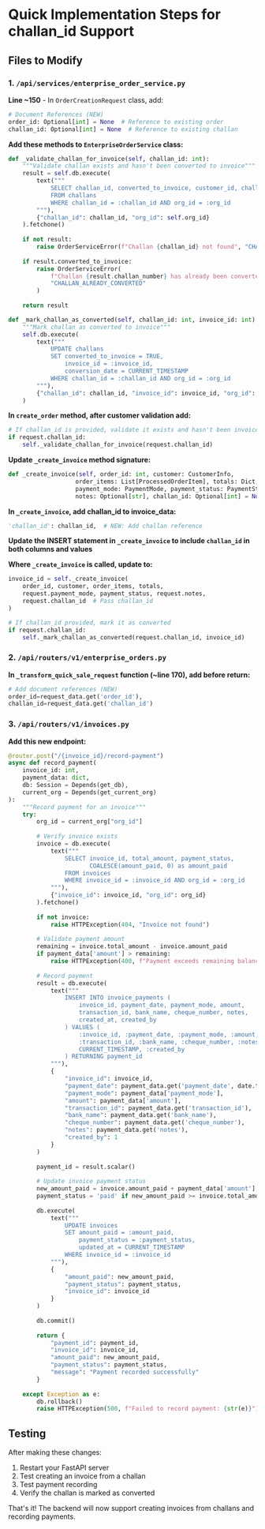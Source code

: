 # Quick Implementation Steps for challan_id Support

## Files to Modify

### 1. `/api/services/enterprise_order_service.py`

**Line ~150** - In `OrderCreationRequest` class, add:
```python
# Document References (NEW)
order_id: Optional[int] = None  # Reference to existing order
challan_id: Optional[int] = None  # Reference to existing challan
```

**Add these methods to `EnterpriseOrderService` class:**
```python
def _validate_challan_for_invoice(self, challan_id: int):
    """Validate challan exists and hasn't been converted to invoice"""
    result = self.db.execute(
        text("""
            SELECT challan_id, converted_to_invoice, customer_id, challan_number
            FROM challans
            WHERE challan_id = :challan_id AND org_id = :org_id
        """),
        {"challan_id": challan_id, "org_id": self.org_id}
    ).fetchone()
    
    if not result:
        raise OrderServiceError(f"Challan {challan_id} not found", "CHALLAN_NOT_FOUND")
    
    if result.converted_to_invoice:
        raise OrderServiceError(
            f"Challan {result.challan_number} has already been converted to invoice",
            "CHALLAN_ALREADY_CONVERTED"
        )
    
    return result

def _mark_challan_as_converted(self, challan_id: int, invoice_id: int):
    """Mark challan as converted to invoice"""
    self.db.execute(
        text("""
            UPDATE challans
            SET converted_to_invoice = TRUE,
                invoice_id = :invoice_id,
                conversion_date = CURRENT_TIMESTAMP
            WHERE challan_id = :challan_id AND org_id = :org_id
        """),
        {"challan_id": challan_id, "invoice_id": invoice_id, "org_id": self.org_id}
    )
```

**In `create_order` method, after customer validation add:**
```python
# If challan_id is provided, validate it exists and hasn't been invoiced
if request.challan_id:
    self._validate_challan_for_invoice(request.challan_id)
```

**Update `_create_invoice` method signature:**
```python
def _create_invoice(self, order_id: int, customer: CustomerInfo, 
                   order_items: List[ProcessedOrderItem], totals: Dict,
                   payment_mode: PaymentMode, payment_status: PaymentStatus,
                   notes: Optional[str], challan_id: Optional[int] = None) -> int:
```

**In `_create_invoice`, add challan_id to invoice_data:**
```python
'challan_id': challan_id,  # NEW: Add challan reference
```

**Update the INSERT statement in `_create_invoice` to include `challan_id` in both columns and values**

**Where `_create_invoice` is called, update to:**
```python
invoice_id = self._create_invoice(
    order_id, customer, order_items, totals,
    request.payment_mode, payment_status, request.notes,
    request.challan_id  # Pass challan_id
)

# If challan_id provided, mark it as converted
if request.challan_id:
    self._mark_challan_as_converted(request.challan_id, invoice_id)
```

### 2. `/api/routers/v1/enterprise_orders.py`

**In `_transform_quick_sale_request` function (~line 170), add before return:**
```python
# Add document references (NEW)
order_id=request_data.get('order_id'),
challan_id=request_data.get('challan_id')
```

### 3. `/api/routers/v1/invoices.py`

**Add this new endpoint:**
```python
@router.post("/{invoice_id}/record-payment")
async def record_payment(
    invoice_id: int,
    payment_data: dict,
    db: Session = Depends(get_db),
    current_org = Depends(get_current_org)
):
    """Record payment for an invoice"""
    try:
        org_id = current_org["org_id"]
        
        # Verify invoice exists
        invoice = db.execute(
            text("""
                SELECT invoice_id, total_amount, payment_status, 
                       COALESCE(amount_paid, 0) as amount_paid
                FROM invoices
                WHERE invoice_id = :invoice_id AND org_id = :org_id
            """),
            {"invoice_id": invoice_id, "org_id": org_id}
        ).fetchone()
        
        if not invoice:
            raise HTTPException(404, "Invoice not found")
        
        # Validate payment amount
        remaining = invoice.total_amount - invoice.amount_paid
        if payment_data['amount'] > remaining:
            raise HTTPException(400, f"Payment exceeds remaining balance of {remaining}")
        
        # Record payment
        result = db.execute(
            text("""
                INSERT INTO invoice_payments (
                    invoice_id, payment_date, payment_mode, amount,
                    transaction_id, bank_name, cheque_number, notes,
                    created_at, created_by
                ) VALUES (
                    :invoice_id, :payment_date, :payment_mode, :amount,
                    :transaction_id, :bank_name, :cheque_number, :notes,
                    CURRENT_TIMESTAMP, :created_by
                ) RETURNING payment_id
            """),
            {
                "invoice_id": invoice_id,
                "payment_date": payment_data.get('payment_date', date.today()),
                "payment_mode": payment_data['payment_mode'],
                "amount": payment_data['amount'],
                "transaction_id": payment_data.get('transaction_id'),
                "bank_name": payment_data.get('bank_name'),
                "cheque_number": payment_data.get('cheque_number'),
                "notes": payment_data.get('notes'),
                "created_by": 1
            }
        )
        
        payment_id = result.scalar()
        
        # Update invoice payment status
        new_amount_paid = invoice.amount_paid + payment_data['amount']
        payment_status = 'paid' if new_amount_paid >= invoice.total_amount else 'partial'
        
        db.execute(
            text("""
                UPDATE invoices
                SET amount_paid = :amount_paid,
                    payment_status = :payment_status,
                    updated_at = CURRENT_TIMESTAMP
                WHERE invoice_id = :invoice_id
            """),
            {
                "amount_paid": new_amount_paid,
                "payment_status": payment_status,
                "invoice_id": invoice_id
            }
        )
        
        db.commit()
        
        return {
            "payment_id": payment_id,
            "invoice_id": invoice_id,
            "amount_paid": new_amount_paid,
            "payment_status": payment_status,
            "message": "Payment recorded successfully"
        }
        
    except Exception as e:
        db.rollback()
        raise HTTPException(500, f"Failed to record payment: {str(e)}")
```

## Testing

After making these changes:

1. Restart your FastAPI server
2. Test creating an invoice from a challan
3. Test payment recording
4. Verify the challan is marked as converted

That's it! The backend will now support creating invoices from challans and recording payments.
